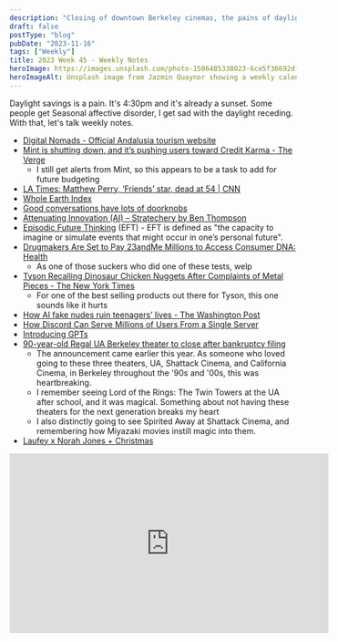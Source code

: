 ```yaml
---
description: "Closing of downtown Berkeley cinemas, the pains of daylight savings, EFTs, and Tyson recall"
draft: false
postType: "blog"
pubDate: "2023-11-16"
tags: ["Weekly"]
title: 2023 Week 45 - Weekly Notes
heroImage: https://images.unsplash.com/photo-1506485338023-6ce5f36692df?ixlib=rb-4.0.3&ixid=M3wxMjA3fDB8MHxwaG90by1wYWdlfHx8fGVufDB8fHx8fA%3D%3D&auto=format&fit=crop&w=2370&q=80
heroImageAlt: Unsplash image from Jazmin Quaynor showing a weekly calendar
---
```


Daylight savings is a pain. It's 4:30pm and it's already a sunset. Some people get Seasonal affective disorder, I get sad with the daylight receding. With that, let's talk weekly notes.

- [Digital Nomads - Official Andalusia tourism website](https://www.andalucia.org/en/digitalnomads)
- [Mint is shutting down, and it’s pushing users toward Credit Karma - The Verge](https://www.theverge.com/2023/11/2/23943254/mint-intuit-shutting-down-credit-karma)
  - I still get alerts from Mint, so this appears to be a task to add for future budgeting
- [LA Times: Matthew Perry, ‘Friends’ star, dead at 54 | CNN](https://www.cnn.com/2023/10/28/entertainment/matthew-perry-dead/index.html)
- [Whole Earth Index](https://wholeearth.info/)
- [Good conversations have lots of doorknobs](https://www.experimental-history.com/p/good-conversations-have-lots-of-doorknobs)
- [Attenuating Innovation (AI) – Stratechery by Ben Thompson](https://stratechery.com/2023/attenuating-innovation-ai/?utm_source=tldrnewsletter)
- [Episodic Future Thinking](https://pubmed.ncbi.nlm.nih.gov/29130061/) (EFT) - EFT is defined as "the capacity to imagine or simulate events that might occur in one’s personal future".
- [Drugmakers Are Set to Pay 23andMe Millions to Access Consumer DNA: Health](https://www.bloomberg.com/news/articles/2023-10-30/23andme-will-give-gsk-access-to-consumer-dna-data)
  - As one of those suckers who did one of these tests, welp
- [Tyson Recalling Dinosaur Chicken Nuggets After Complaints of Metal Pieces - The New York Times](https://www.nytimes.com/2023/11/05/business/tyson-dino-nuggets-recall.html?campaign_id=9&emc=edit_nn_20231106&instance_id=107033&nl=the-morning&regi_id=197092347&segment_id=149291&te=1&user_id=53888c42b17ce2b613ad43a8e73d64ef)
  - For one of the best selling products out there for Tyson, this one sounds like it hurts
- [How AI fake nudes ruin teenagers’ lives - The Washington Post](https://www.washingtonpost.com/technology/2023/11/05/ai-deepfake-porn-teens-women-impact/?pwapi_token=eyJ0eXAiOiJKV1QiLCJhbGciOiJIUzI1NiJ9.eyJyZWFzb24iOiJnaWZ0IiwibmJmIjoxNjk5MjQ2ODAwLCJpc3MiOiJzdWJzY3JpcHRpb25zIiwiZXhwIjoxNzAwNjI5MTk5LCJpYXQiOjE2OTkyNDY4MDAsImp0aSI6IjA5MGViYWFlLWY2OWMtNDViZi1iMmI2LWRiOTQxOTY0NjI4YyIsInVybCI6Imh0dHBzOi8vd3d3Lndhc2hpbmd0b25wb3N0LmNvbS90ZWNobm9sb2d5LzIwMjMvMTEvMDUvYWktZGVlcGZha2UtcG9ybi10ZWVucy13b21lbi1pbXBhY3QvIn0.GSHhAYo7D65oc1RvQhb6f-9wq6VVMLdZCM6D50Rpufc)
- [How Discord Can Serve Millions of Users From a Single Server](https://blog.quastor.org/p/discord-can-serve-millions-users-single-server?utm_source=tldrwebdev)
- [Introducing GPTs](https://openai.com/blog/introducing-gpts)
- [90-year-old Regal UA Berkeley theater to close after bankruptcy filing](https://www.sfgate.com/local/article/Regal-UA-Berkeley-movie-theater-closure-bankruptcy-17734695.php)
  - The announcement came earlier this year. As someone who loved going to these three theaters, UA, Shattack Cinema, and California Cinema, in Berkeley throughout the '90s and '00s, this was heartbreaking.
  - I remember seeing Lord of the Rings: The Twin Towers at the UA after school, and it was magical. Something about not having these theaters for the next generation breaks my heart
  - I also distinctly going to see Spirited Away at Shattack Cinema, and remembering how Miyazaki movies instill magic into them.
- [Laufey x Norah Jones + Christmas](https://store.bluenote.com/products/norah-jones-laufey-christmas-with-you-spotify-exclusive-7?lf=5233f80b9db296fd92cd955a2e5b54cc)

<iframe width="560" height="315" src="https://www.youtube.com/embed/WY6JRKeMuvM?si=0Nk-blzdB6wtrYWH" title="YouTube video player" frameborder="0" allow="accelerometer; autoplay; clipboard-write; encrypted-media; gyroscope; picture-in-picture; web-share" allowfullscreen></iframe>

